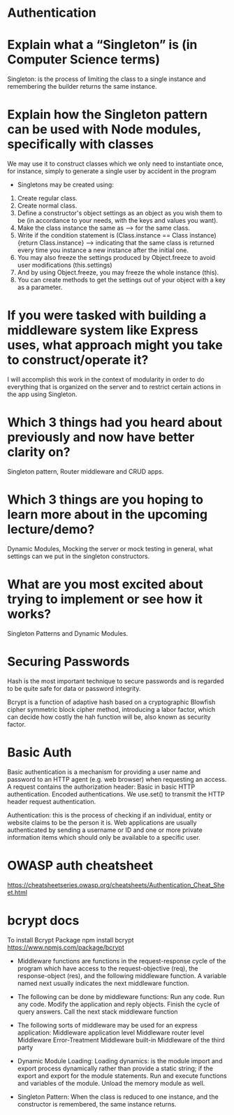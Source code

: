 # Authentication
# Explain what a “Singleton” is (in Computer Science terms)
Singleton: is the process of limiting the class to a single instance and remembering the builder returns the same instance.

# Explain how the Singleton pattern can be used with Node modules, specifically with classes
We may use it to construct classes which we only need to instantiate once, for instance, simply to generate a single user by accident in the program
- Singletons may be created using:
1. Create regular class.
2. Create normal class.
3. Define a constructor's object settings as an object as you wish them to be (in accordance to your needs, with the keys and values you want).
4. Make the class instance the same as --> for the same class.
5. Write if the condition statement is (Class.instance == Class instance) {return Class.instance} --> indicating that the same class is returned every time you instance a new instance after the initial one.
6. You may also freeze the settings produced by Object.freeze to avoid user modifications (this.settings)
7. And by using Object.freeze, you may freeze the whole instance (this).
8. You can create methods to get the settings out of your object with a key as a parameter.

# If you were tasked with building a middleware system like Express uses, what approach might you take to construct/operate it?
I will accomplish this work in the context of modularity in order to do everything that is organized on the server and to restrict certain actions in the app using Singleton.

# Which 3 things had you heard about previously and now have better clarity on?
Singleton pattern, Router middleware and CRUD apps.

# Which 3 things are you hoping to learn more about in the upcoming lecture/demo?
Dynamic Modules, Mocking the server or mock testing in general, what settings can we put in the singleton constructors.

# What are you most excited about trying to implement or see how it works?
Singleton Patterns and Dynamic Modules.

# Securing Passwords
Hash is the most important technique to secure passwords and is regarded to be quite safe for data or password integrity.

Bcrypt is a function of adaptive hash based on a cryptographic Blowfish cipher symmetric block cipher method, introducing a labor factor, which can decide how costly the hah function will be, also known as security factor.

# Basic Auth
Basic authentication is a mechanism for providing a user name and password to an HTTP agent (e.g. web browser) when requesting an access. A request contains the authorization header: Basic <credentials> in basic HTTP authentication. Encoded authentications. We use.set() to transmit the HTTP header request authentication.

Authentication: this is the process of checking if an individual, entity or website claims to be the person it is. Web applications are usually authenticated by sending a username or ID and one or more private information items which should only be available to a specific user.

# OWASP auth cheatsheet
https://cheatsheetseries.owasp.org/cheatsheets/Authentication_Cheat_Sheet.html

# bcrypt docs
To install Bcrypt Package npm install bcrypt
https://www.npmjs.com/package/bcrypt



- Middleware functions are functions in the request-response cycle of the program which have access to the request-objective (req), the response-object (res), and the following middleware function. A variable named next usually indicates the next middleware function.

- The following can be done by middleware functions:
Run any code. Run any code. Modify the application and reply objects. Finish the cycle of query answers. Call the next stack middleware function 

- The following sorts of middleware may be used for an express application:
Middleware application level Middleware router level Middleware Error-Treatment Middleware built-in Middleware of the third party

- Dynamic Module Loading:
Loading dynamics: is the module import and export process dynamically rather than provide a static string; if the export and export for the module statements. Run and execute functions and variables of the module. Unload the memory module as well.

- Singleton Pattern:
When the class is reduced to one instance, and the constructor is remembered, the same instance returns.
